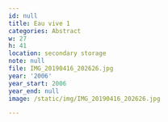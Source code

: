 ```yaml
---
id: null
title: Eau vive 1
categories: Abstract
w: 27
h: 41
location: secondary storage
note: null
file: IMG_20190416_202626.jpg
year: '2006'
year_start: 2006
year_end: null
image: /static/img/IMG_20190416_202626.jpg

---
```

